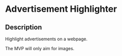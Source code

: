 # Advertisement Highlighter

## Description
Highlight advertisements on a webpage.

The MVP will only aim for images.

